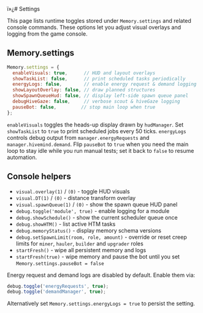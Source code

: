 ï»¿# Settings

This page lists runtime toggles stored under `Memory.settings` and related console commands. These options let you adjust visual overlays and logging from the game console.

## Memory.settings

```javascript
Memory.settings = {
  enableVisuals: true,      // HUD and layout overlays
  showTaskList: false,      // print scheduled tasks periodically
  energyLogs: false,        // enable energy request & demand logging
  showLayoutOverlay: false, // draw planned structures
  showSpawnQueueHud: false, // display left-side spawn queue panel
  debugHiveGaze: false,     // verbose scout & hiveGaze logging
  pauseBot: false,         // stop main loop when true
};
```

`enableVisuals` toggles the heads-up display drawn by `hudManager`. Set `showTaskList` to `true` to print scheduled jobs every 50 ticks. `energyLogs` controls debug output from `manager.energyRequests` and `manager.hivemind.demand`. Flip `pauseBot` to `true` when you need the main loop to stay idle while you run manual tests; set it back to `false` to resume automation.

## Console helpers

* `visual.overlay(1)` / `(0)` - toggle HUD visuals
* `visual.DT(1)` / `(0)` - distance transform overlay
* `visual.spawnQueue(1)` / `(0)` - show the spawn queue HUD panel
* `debug.toggle('module', true)` - enable logging for a module
* `debug.showSchedule()` - show the current scheduler queue once
* `debug.showHTM()` - list active HTM tasks
* `debug.memoryStatus()` - display memory schema versions
* `debug.setSpawnLimit(room, role, amount)` - override or reset creep limits for `miner`, `hauler`, `builder` and `upgrader` roles
* `startFresh()` - wipe all persistent memory and logs
* `startFresh(true)` - wipe memory and pause the bot until you set `Memory.settings.pauseBot = false`

Energy request and demand logs are disabled by default. Enable them via:

```javascript
debug.toggle('energyRequests', true);
debug.toggle('demandManager', true);
```

Alternatively set `Memory.settings.energyLogs = true` to persist the setting.

